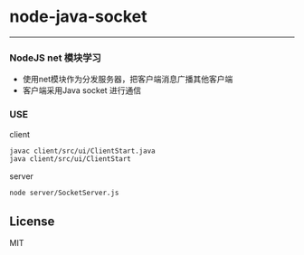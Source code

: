 node-java-socket
========
*****

### NodeJS net 模块学习
* 使用net模块作为分发服务器，把客户端消息广播其他客户端
* 客户端采用Java socket 进行通信

### USE

client

``` bash
javac client/src/ui/ClientStart.java
java client/src/ui/ClientStart
```

server
``` bash
node server/SocketServer.js
```

## License

MIT
